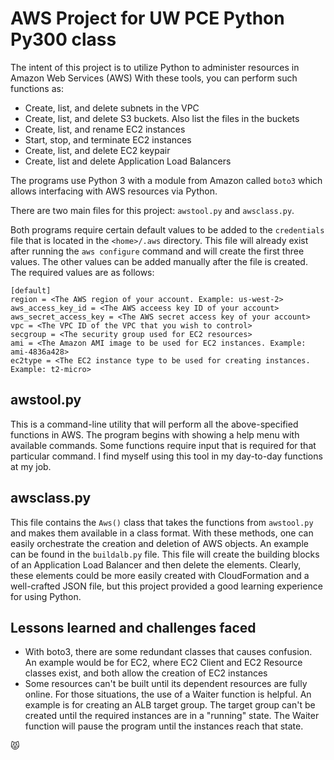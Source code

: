 # AWS Project for UW PCE Python Py300 class

The intent of this project is to utilize Python to administer resources in Amazon Web Services (AWS)
With these tools, you can perform such functions as:

* Create, list, and delete subnets in the VPC
* Create, list, and delete S3 buckets. Also list the files in the buckets
* Create, list, and rename EC2 instances
* Start, stop, and terminate EC2 instances
* Create, list, and delete EC2 keypair
* Create, list and delete Application Load Balancers

The programs use Python 3 with a module from Amazon called `boto3` which allows interfacing with
AWS resources via Python.

There are two main files for this project: `awstool.py` and `awsclass.py`.

Both programs require certain default values to be added to the `credentials` file that is located in 
the `<home>/.aws` directory. This file will already exist after running the `aws configure`
command and will create the first three values. The other values can be added manually after the
file is created.
The required values are as follows:

```
[default]
region = <The AWS region of your account. Example: us-west-2>
aws_access_key_id = <The AWS acceess key ID of your account>
aws_secret_access_key = <The AWS secret access key of your account>
vpc = <The VPC ID of the VPC that you wish to control>
secgroup = <The security group used for EC2 resources>
ami = <The Amazon AMI image to be used for EC2 instances. Example: ami-4836a428>
ec2type = <The EC2 instance type to be used for creating instances. Example: t2-micro>
```

## awstool.py

This is a command-line utility that will perform all the above-specified functions in AWS.
The program begins with showing a help menu with available commands. Some functions require input
that is required for that particular command. I find myself using this tool in my day-to-day
functions at my job.

## awsclass.py

This file contains the `Aws()` class that takes the functions from `awstool.py` and makes them
available in a class format. With these methods, one can easily orchestrate the creation and
deletion of AWS objects. An example can be found in the `buildalb.py` file. This file will create
the building blocks of an Application Load Balancer and then delete the elements. Clearly, these
elements could be more easily created with CloudFormation and a well-crafted JSON file, but this
project provided a good learning experience for using Python.

## Lessons learned and challenges faced

* With boto3, there are some redundant classes that causes confusion. An example would be for EC2,
where EC2 Client and EC2 Resource classes exist, and both allow the creation of EC2 instances
* Some resources can't be built until its dependent resources are fully online. For those situations,
the use of a Waiter function is helpful. An example is for creating an ALB target group. The target
group can't be created until the required instances are in a "running" state. The Waiter function
will pause the program until the instances reach that state.



:pouting_cat: